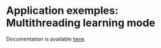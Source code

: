 # Application exemples: Multithreading learning mode

Documentation is available [here](https://www.docs.niryo.com/applications/ned/source/examples/control_ned_multithreading_learning_mode).